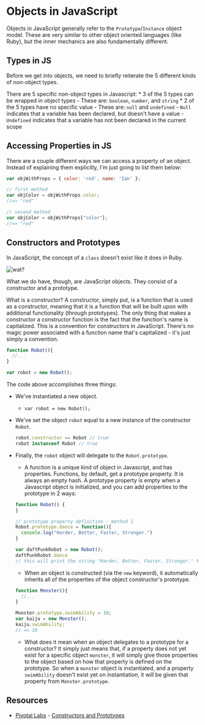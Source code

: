 # Objects in JavaScript

Objects in JavaScript generally refer to the `Prototype`/`Instance` object model. These are very similar to other object oriented languages (like Ruby), but the inner mechanics are also fundamentally different.

## Types in JS

Before we get into objects, we need to briefly reiterate the 5 different kinds of non-object types.

There are 5 specific non-object types in Javascript:
    * 3 of the 5 types can be wrapped in object types
        - These are: `boolean`, `number`, and `string`
    * 2 of the 5 types have no specific value
        - These are: `null` and `undefined`
        - `Null` indicates that a variable has been declared, but doesn't have a value
        - `Undefined` indicates that a variable has not been declared in the current scope

## Accessing Properties in JS

There are a couple different ways we can access a property of an object. Instead of explaining them explicitly, I'm just going to list them below:

```javascript
var objWithProps = { color: 'red', name: 'Ian' };

// first method
var objColor = objWithProps.color;
//=> "red"

// second method
var objColor = objWithProps["color"];
//=> "red"
```

## Constructors and Prototypes

In JavaScript, the concept of a `class` doesn't exist like it does in Ruby.

![wat?](http://i0.kym-cdn.com/photos/images/newsfeed/000/173/576/Wat8.jpg?1315930535)

What we do have, though, are JavaScript objects. They consist of a constructor and a prototype.

What is a constructor? A constructor, simply put, is a function that is used as a constructor, meaning that it is a function that will be built upon with additional functionality (through prototypes). The only thing that makes a constructor a constructor function is the fact that the function's name is capitalized. This is a convention for constructors in JavaScript. There's no magic power associated with a function name that's capitalized - it's just simply a convention.

```javascript
function Robot(){
  //...
}

var robot = new Robot();
```

The code above accomplishes three things:

* We've instantiated a new object.
    - `var robot = new Robot();`
* We've set the object `robot` equal to a new instance of the constructor `Robot`.

    ```javascript
    robot.constructor == Robot // true
    robot instanceof Robot // true
    ```

* Finally, the `robot` object will delegate to the `Robot.prototype`.
    - A function is a unique kind of object in Javascript, and has properties. Functions, by default, get a prototype property. It is always an empty hash. A prototype property is empty when a Javascript object is initialized, and you can add properties to the prototype in 2 ways:

    ```javascript
    function Robot() {
    }
    
    // prototype property definition - method 1
    Robot.prototype.dance = function(){ 
      console.log("Harder, Better, Faster, Stronger.") 
    }
    
    var daftPunkRobot = new Robot();
    daftPunkRobot.dance
    // this will print the string "Harder, Better, Faster, Stronger." to the console
    ```

    - When an object is constructed (via the `new` keyword), it automatically inherits all of the properties of the object constructor's prototype. 

    ```javascript
    function Monster(){
      //...
    }

    Monster.prototype.swimAbility = 10;
    var kaiju = new Monster();
    kaiju.swimAbility;
    // => 10
    ```
    
    - What does it mean when an object delegates to a prototype for a constructor? It simply just means that, if a property does not yet exist for a specific object `monster`, it will simply give those properties to the object based on how that property is defined on the prototype. So when a `monster` object is instantiated, and a property `swimAbility` doesn't exist yet on instantiation, it will be given that property from `Monster.prototype`.

## Resources

* [Pivotal Labs](http://pivotallabs.com) - [Constructors and Prototypes](http://pivotallabs.com/javascript-constructors-prototypes-and-the-new-keyword/)
